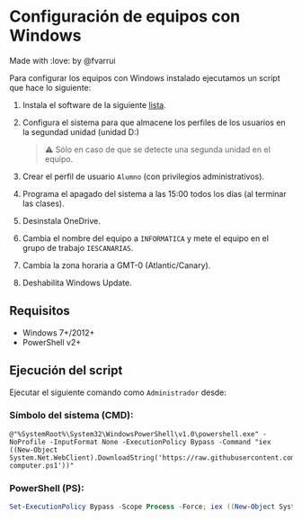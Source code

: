﻿# Configuración de equipos con Windows

Made with :love: by @fvarrui

Para configurar los equipos con Windows instalado ejecutamos un script que hace lo siguiente:

1. Instala el software de la siguiente [lista](packages.txt).

2. Configura el sistema para que almacene los perfiles de los usuarios en la segundad unidad (unidad D:)
   
   > :warning: Sólo en caso de que se detecte una segunda unidad en el equipo.

3. Crear el perfil de usuario `Alumno` (con privilegios administrativos).

4. Programa el apagado del sistema a las 15:00 todos los días (al terminar las clases).

5. Desinstala OneDrive.

6. Cambia el nombre del equipo a `INFORMATICA` y mete el equipo en el grupo de trabajo `IESCANARIAS`.

7. Cambia la zona horaria a GMT-0 (Atlantic/Canary).

8. Deshabilita Windows Update.

## Requisitos

* Windows 7+/2012+
* PowerShell v2+

## Ejecución del script

Ejecutar el siguiente comando como `Administrador` desde:

### Símbolo del sistema (CMD):

```
@"%SystemRoot%\System32\WindowsPowerShell\v1.0\powershell.exe" -NoProfile -InputFormat None -ExecutionPolicy Bypass -Command "iex ((New-Object System.Net.WebClient).DownloadString('https://raw.githubusercontent.com/iescanarias/informatica/master/config/windows/config-computer.ps1'))"
```

### PowerShell (PS):

```powershell
Set-ExecutionPolicy Bypass -Scope Process -Force; iex ((New-Object System.Net.WebClient).DownloadString('https://raw.githubusercontent.com/iescanarias/informatica/master/config/windows/config-computer.ps1'))
```

